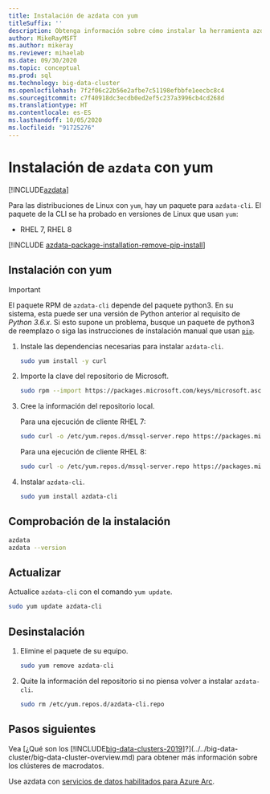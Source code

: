 ```yaml
---
title: Instalación de azdata con yum
titleSuffix: ''
description: Obtenga información sobre cómo instalar la herramienta azdata con yum.
author: MikeRayMSFT
ms.author: mikeray
ms.reviewer: mihaelab
ms.date: 09/30/2020
ms.topic: conceptual
ms.prod: sql
ms.technology: big-data-cluster
ms.openlocfilehash: 7f2f06c22b56e2afbe7c51198efbbfe1eecbc8c4
ms.sourcegitcommit: c7f40918dc3ecdb0ed2ef5c237a3996cb4cd268d
ms.translationtype: HT
ms.contentlocale: es-ES
ms.lasthandoff: 10/05/2020
ms.locfileid: "91725276"
---
```

# <a name="install-azdata-with-yum"></a>Instalación de `azdata` con yum

[!INCLUDE[azdata](../../includes/applies-to-version/azdata.md)]

Para las distribuciones de Linux con `yum`, hay un paquete para `azdata-cli`. El paquete de la CLI se ha probado en versiones de Linux que usan `yum`:

- RHEL 7, RHEL 8

[!INCLUDE [azdata-package-installation-remove-pip-install](../../includes/azdata-package-installation-remove-pip-install.md)]

## <a name="install-with-yum"></a>Instalación con yum

>[!IMPORTANT]
> El paquete RPM de `azdata-cli` depende del paquete python3. En su sistema, esta puede ser una versión de Python anterior al requisito de *Python 3.6.x*. Si esto supone un problema, busque un paquete de python3 de reemplazo o siga las instrucciones de instalación manual que usan [`pip`](../install/deploy-install-azdata-pip.md).

1. Instale las dependencias necesarias para instalar `azdata-cli`.

   ```bash
   sudo yum install -y curl
   ```

1. Importe la clave del repositorio de Microsoft.

   ```bash
   sudo rpm --import https://packages.microsoft.com/keys/microsoft.asc
   ```

1. Cree la información del repositorio local.

   Para una ejecución de cliente RHEL 7:

   ```bash
   sudo curl -o /etc/yum.repos.d/mssql-server.repo https://packages.microsoft.com/config/rhel/7/prod.repo
   ```
  
   Para una ejecución de cliente RHEL 8:

   ```bash
   sudo curl -o /etc/yum.repos.d/mssql-server.repo https://packages.microsoft.com/config/rhel/8/prod.repo
   ```

1. Instalar `azdata-cli`.

   ```bash
   sudo yum install azdata-cli
   ```

## <a name="verify-install"></a>Comprobación de la instalación

```bash
azdata
azdata --version
```

## <a name="update"></a>Actualizar

Actualice `azdata-cli` con el comando `yum update`.

```bash
sudo yum update azdata-cli
```

## <a name="uninstall"></a>Desinstalación

1. Elimine el paquete de su equipo.

   ```bash
   sudo yum remove azdata-cli
   ```

1. Quite la información del repositorio si no piensa volver a instalar `azdata-cli`.

   ```bash
   sudo rm /etc/yum.repos.d/azdata-cli.repo
   ```

## <a name="next-steps"></a>Pasos siguientes

Vea [¿Qué son los [!INCLUDE[big-data-clusters-2019](../../includes/ssbigdataclusters-ver15.md)]?](../../big-data-cluster/big-data-cluster-overview.md) para obtener más información sobre los clústeres de macrodatos.

Use azdata con [servicios de datos habilitados para Azure Arc](/azure/azure-arc/data/).
